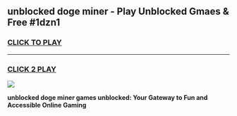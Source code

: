 
## unblocked doge miner - Play Unblocked Gmaes & Free #1dzn1
<h3>
<a href="https://news.freeplayer.one?title=unblocked_doge_miner&ref=24F">CLICK TO PLAY</a></h3>
<hr>

<h3>
<a href="https://news.freeplayer.one?title=unblocked_doge_miner&ref=24F">CLICK 2 PLAY</a>
  
</h3>

<a href="https://news.freeplayer.one?title=unblocked_doge_miner&ref=24F/"><img src="https://clearcache.store/games.png"></a>


**unblocked doge miner games unblocked: Your Gateway to Fun and Accessible Online Gaming**

